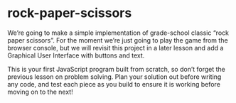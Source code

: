 # rock-paper-scissors
We’re going to make a simple implementation of grade-school classic “rock paper scissors”. For the moment we’re just going to play the game from the browser console, but we will revisit this project in a later lesson and add a Graphical User Interface with buttons and text.

This is your first JavaScript program built from scratch, so don’t forget the previous lesson on problem solving. Plan your solution out before writing any code, and test each piece as you build to ensure it is working before moving on to the next!
